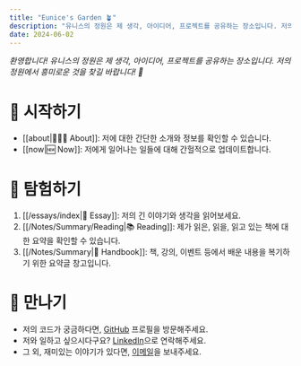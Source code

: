 ```yaml
---
title: "Eunice's Garden 🪴"
description: "유니스의 정원은 제 생각, 아이디어, 프로젝트를 공유하는 장소입니다. 저의 정원에서 재밌는 것을 찾을 수 있으면 좋겠습니다! 🤞"
date: 2024-06-02
---
```


_환영합니다! 유니스의 정원은 제 생각, 아이디어, 프로젝트를 공유하는 장소입니다. 저의 정원에서 흥미로운 것을 찾길 바랍니다! 🌿_

# 🌱 시작하기

- [[about|🙋🏻‍♀ About]]: 저에 대한 간단한 소개와 정보를 확인할 수 있습니다.
- [[now|🆕 Now]]: 저에게 일어나는 일들에 대해 간헐적으로 업데이트합니다.

# 🔎 탐험하기

1. [[/essays/index|💭 Essay]]: 저의 긴 이야기와 생각을 읽어보세요. 
2. [[/Notes/Summary/Reading|📚 Reading]]: 제가 읽은, 읽을, 읽고 있는 책에 대한 요약을 확인할 수 있습니다.
3. [[/Notes/Summary|📒 Handbook]]: 책, 강의, 이벤트 등에서 배운 내용을 복기하기 위한 요약글 창고입니다.

# 🤝 만나기

- 저의 코드가 궁금하다면, [GitHub](https://github.com/eunice-hong) 프로필을 방문해주세요.
- 저와 일하고 싶으시다구요? [LinkedIn](https://www.linkedin.com/in/eunjin-hong-kr)으로 연락해주세요.
- 그 외, 재미있는 이야기가 있다면, [이메일](mailto:contact@eunice-hong.com)을 보내주세요.
